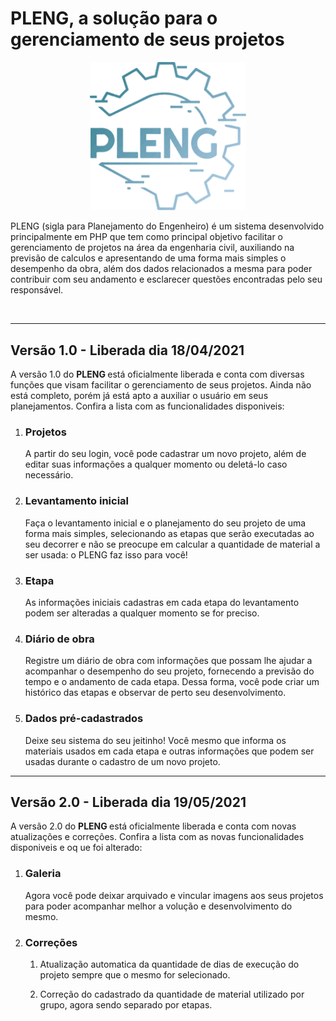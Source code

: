 # PLENG, a solução para o gerenciamento de seus projetos

<p align="center">
   <img src="v1.0/web/assets/imgs/logo.svg" width="250" >
</p>

 
PLENG (sigla para Planejamento do Engenheiro) é um sistema desenvolvido principalmente em PHP que tem como principal objetivo facilitar o gerenciamento de projetos na área da engenharia civil, auxiliando na previsão de calculos e apresentando de uma forma mais simples o desempenho da obra, além dos dados relacionados a mesma para poder contribuir com seu andamento e esclarecer questões encontradas pelo seu responsável.

<br/>
<hr/>

<h2> Versão 1.0 - Liberada dia 18/04/2021 </h2>

<p> A versão 1.0 do <b> PLENG </b> está oficialmente liberada e conta com diversas funções que visam facilitar o gerenciamento de seus projetos. Ainda não está completo, porém já está apto a auxiliar o usuário em seus planejamentos. Confira a lista com as funcionalidades disponiveis: </p>

<ol>
   <li>
      <h3> Projetos </h3>
      <p> A partir do seu login, você pode cadastrar um novo projeto, além de editar suas informações a qualquer momento ou deletá-lo caso necessário.</p>
   </li>
   
   <li>
      <h3> Levantamento inicial </h3>
      <p> Faça o levantamento inicial e o planejamento do seu projeto de uma forma mais simples, selecionando as etapas que serão executadas ao seu decorrer e não se preocupe em         calcular a quantidade de material a ser usada: o PLENG faz isso para você!</p>
   </li>
   
   <li>
      <h3> Etapa </h3>
      <p> As informações iniciais cadastras em cada etapa do levantamento podem ser alteradas a qualquer momento se for preciso.</p>
   </li>
   
   <li>
      <h3> Diário de obra </h3>
      <p> Registre um diário de obra com informações que possam lhe ajudar a acompanhar o desempenho do seu projeto, fornecendo a previsão do tempo e o andamento de cada etapa.          Dessa forma, você pode criar um histórico das etapas e observar de perto seu desenvolvimento.</p>
   </li>
   
   <li>
      <h3> Dados pré-cadastrados </h3>
      <p> Deixe seu sistema do seu jeitinho! Você mesmo que informa os materiais usados em cada etapa e outras informações que podem ser usadas durante o cadastro de um novo             projeto. </p>
   </li>
</ol>

<hr/>

<h2> Versão 2.0 - Liberada dia 19/05/2021 </h2>

<p> A versão 2.0 do <b> PLENG </b> está oficialmente liberada e conta com novas atualizações e correções. Confira a lista com as novas funcionalidades disponiveis e oq ue foi alterado: </p>

<ol>
   <li>
      <h3> Galeria </h3>
      <p> Agora você pode deixar arquivado e vincular imagens aos seus projetos para poder acompanhar melhor a volução e desenvolvimento do mesmo.</p>
   </li>
   
   <li>
      <h3> Correções </h3>
      <ol>
         <li>
            <p> Atualização automatica da quantidade de dias de execução do projeto sempre que o mesmo for selecionado. </p>
         </li>
         <li>
            <p> Correção do cadastrado da quantidade de material utilizado por grupo, agora sendo separado por etapas. </p>
         </li>
      </ol>
  </li>   
</ol>




